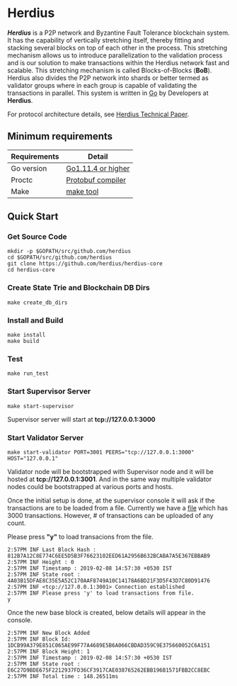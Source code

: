 # Herdius

***Herdius*** is a P2P network and Byzantine Fault Tolerance blockchain system. It has the capability of vertically stretching itself, thereby fitting and stacking several blocks on top of each other in the process. This stretching mechanism allows us to introduce parallelization to the validation process and is our solution to make transactions within the Herdius network fast and scalable. This stretching mechanism is called Blocks-of-Blocks (**BoB**). Herdius also divides the P2P network into shards or better termed as validator groups where in each group is capable of validating the transactions in parallel. This system is written in [Go](https://golang.org/) by Developers at **Herdius**.

For protocol architecture details, see [Herdius Technical Paper](https://herdius.com/whitepaper/Herdius_Technical_Paper.pdf).

## Minimum requirements

Requirements|Detail
---|---
Go version | [Go1.11.4 or higher](https://golang.org/dl/)
Proctc | [Protobuf compiler](https://github.com/google/protobuf/releases)
Make | [make tool](http://www.gnu.org/software/make/)

## Quick Start

### Get Source Code

```
mkdir -p $GOPATH/src/github.com/herdius
cd $GOPATH/src/github.com/herdius
git clone https://github.com/herdius/herdius-core
cd herdius-core
```

### Create State Trie and Blockchain DB Dirs

```
make create_db_dirs
```

### Install and Build

```
make install
make build
```

### Test

```
make run_test
```

### Start Supervisor Server

```
make start-supervisor
```

Supervisor server will start at **tcp://127.0.0.1:3000**

### Start Validator Server

```
make start-validator PORT=3001 PEERS="tcp://127.0.0.1:3000" HOST="127.0.0.1"
```

Validator node will be bootstrapped with Supervisor node and it will be hosted at **tcp://127.0.0.1:3001**. And in the same way multiple validator nodes could be bootstrapped at various ports and hosts.

Once the initial setup is done, at the supervisor console it will ask if the transactions are to be loaded from a file. Currently we have a [file](supervisor/testdata/txs.json) which has 3000 transactions. However, # of transactions can be uploaded of any count.

Please press **"y"** to load transacions from the file.

```
2:57PM INF Last Block Hash : 812B7A12C8E774C6EE5D5B3F76623102EED61A2956B632BCABA7A5E367EBBAB9
2:57PM INF Height : 0
2:57PM INF Timestamp : 2019-02-08 14:57:30 +0530 IST
2:57PM INF State root : 4A03B15DFAE8C35E5A52C170AAF8749A10C14178A6BD21F3D5F43D7C80D91476
2:57PM INF <tcp://127.0.0.1:3001> Connection established
2:57PM INF Please press 'y' to load transactions from file. 
y

```
Once the new base block is created, below details will appear in the console.

```
2:57PM INF New Block Added
2:57PM INF Block Id: 1DCB99A379E851C065AE99F77A4689E5B6A066CBDAD359C9E375660052C6A151
2:57PM INF Block Height: 1
2:57PM INF Timestamp : 2019-02-08 14:57:30 +0530 IST
2:57PM INF State root : E6C27D9BDE675F2212937FD36CF3917CAE038765262EBB196B1571FBB2CC8EBC
2:57PM INF Total time : 148.26511ms
```


